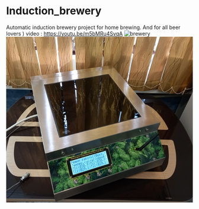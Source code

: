 # Induction_brewery
Automatic induction brewery project for home brewing.
And for all beer lovers )
video : https://youtu.be/m5bMRu4SvqA
![brewery](https://github.com/[SergeyAndriyanov]/[Induction_brewery]/blob/img[branch]/img1.jpg?raw=true)
![Alt text](/blob/img/img1.jpg?raw=true "brewery")
